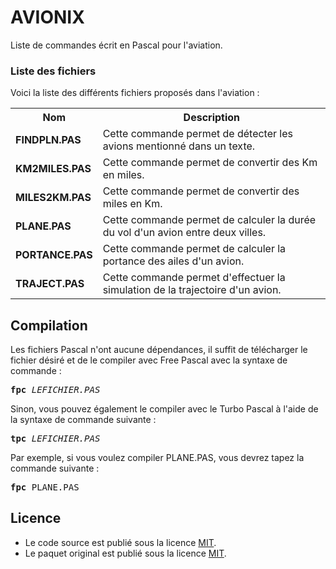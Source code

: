 # AVIONIX
Liste de commandes écrit en Pascal pour l'aviation. 

<h3>Liste des fichiers</h3>

Voici la liste des différents fichiers proposés dans l'aviation :

<table>
  <tr>
    <th>Nom</th>
    <th>Description</th>
  </tr>
  <tr>
      <td><b>FINDPLN.PAS</b></td>
      <td>Cette commande permet de détecter les avions mentionné dans un texte.</td>
  </tr>
 <tr>
      <td><b>KM2MILES.PAS</b></td>
      <td>Cette commande permet de convertir des Km en miles.</td>
  </tr>
  <tr>
      <td><b>MILES2KM.PAS</b></td>
      <td>Cette commande permet de convertir des miles en Km.</td>
  </tr>
  <tr>
    <td><b>PLANE.PAS</b></td>
    <td>Cette commande permet de calculer la durée du vol d'un avion entre deux villes.</td>
   </tr>
    <tr>
     <td><b>PORTANCE.PAS</b></td>
     <td>Cette commande permet de calculer la portance des ailes d'un avion.</td>
    </tr>
	<tr>
		<td><b>TRAJECT.PAS</b></td>
		<td>Cette commande permet d'effectuer la simulation de la trajectoire d'un avion.</td>
	</tr>
</table>

<h2>Compilation</h2>
	
Les fichiers Pascal n'ont aucune dépendances, il suffit de télécharger le fichier désiré et de le compiler avec Free Pascal avec la syntaxe de commande  :

<pre><b>fpc</b> <i>LEFICHIER.PAS</i></pre>
	
Sinon, vous pouvez également le compiler avec le Turbo Pascal à l'aide de la syntaxe de commande suivante :	

<pre><b>tpc</b> <i>LEFICHIER.PAS</i></pre>
	
Par exemple, si vous voulez compiler PLANE.PAS, vous devrez tapez la commande suivante :

<pre><b>fpc</b> PLANE.PAS</pre>

<h2>Licence</h2>
<ul>
 <li>Le code source est publié sous la licence <a href="https://github.com/gladir/AVIONIX/blob/main/LICENSE">MIT</a>.</li>
 <li>Le paquet original est publié sous la licence <a href="https://github.com/gladir/AVIONIX/blob/main/LICENSE">MIT</a>.</li>
</ul>
